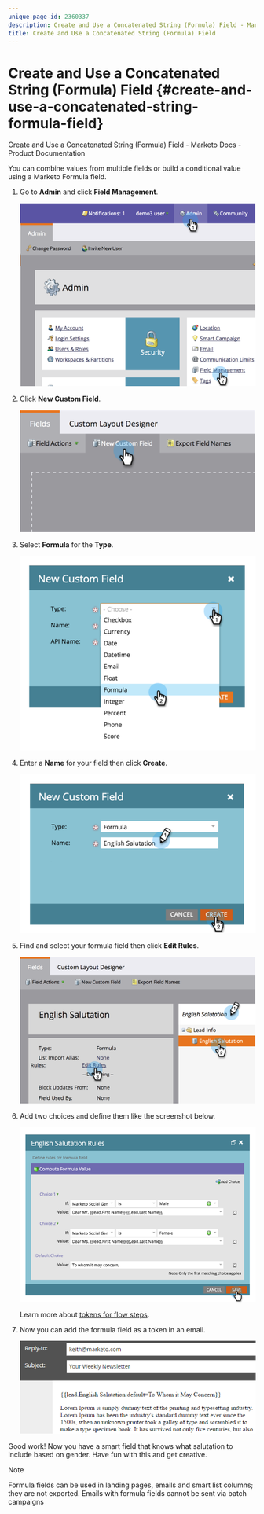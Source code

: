 ```yaml
---
unique-page-id: 2360337
description: Create and Use a Concatenated String (Formula) Field - Marketo Docs - Product Documentation
title: Create and Use a Concatenated String (Formula) Field
---
```


# Create and Use a Concatenated String (Formula) Field {#create-and-use-a-concatenated-string-formula-field}

Create and Use a Concatenated String (Formula) Field - Marketo Docs - Product Documentation

You can combine values from multiple fields or build a conditional value using a Marketo Formula field.

1. Go to **Admin** and click **Field Management**.

   ![](assets/image2014-9-19-9-3a44-3a58.png)

1. Click **New Custom Field**.

   ![](assets/image2014-9-19-9-3a45-3a8.png)

1. Select **Formula** for the **Type**.

   ![](assets/image2014-9-19-9-3a45-3a17.png)

1. Enter a **Name** for your field then click **Create**.

   ![](assets/image2014-9-19-9-3a46-3a0.png)

1. Find and select your formula field then click **Edit Rules**.

   ![](assets/image2014-9-19-9-3a46-3a13.png)

1. Add two choices and define them like the screenshot below.

   ![](assets/image2014-9-19-9-3a46-3a25.png)

   Learn more about [tokens for flow steps](../../../../welcome-to-marketo-docs/product-docs/core-marketo-concepts/smart-campaigns/flow-actions/use-tokens-in-flow-steps.md).

1. Now you can add the formula field as a token in an email.

   ![](assets/seven.png)

Good work! Now you have a smart field that knows what salutation to include based on gender. Have fun with this and get creative.

>[!NOTE]
>
>Formula fields can be used in landing pages, emails and smart list columns; they are not exported. Emails with formula fields cannot be sent via batch campaigns

